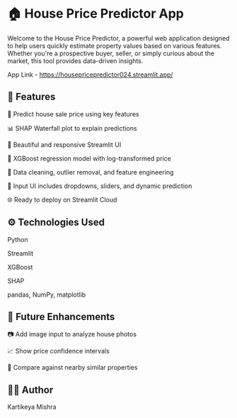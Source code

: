 # 🏠 House Price Predictor App
Welcome to the House Price Predictor, a powerful web application designed to help users quickly estimate property values based on various features. Whether you're a prospective buyer, seller, or simply curious about the market, this tool provides data-driven insights.

App Link - https://housepricepredictor024.streamlit.app/

## 📌 Features
🔮 Predict house sale price using key features

📊 SHAP Waterfall plot to explain predictions

🎨 Beautiful and responsive Streamlit UI

🧠 XGBoost regression model with log-transformed price

🧼 Data cleaning, outlier removal, and feature engineering

🧾 Input UI includes dropdowns, sliders, and dynamic prediction

🌐 Ready to deploy on Streamlit Cloud

## ⚙️ Technologies Used
Python

Streamlit

XGBoost

SHAP

pandas, NumPy, matplotlib

## 🌟 Future Enhancements
📷 Add image input to analyze house photos

📈 Show price confidence intervals

🧭 Compare against nearby similar properties

## 👨‍💻 Author
Kartikeya Mishra




